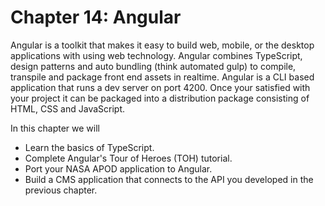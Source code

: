 # Chapter 14: Angular

Angular is a toolkit that makes it easy to build web, mobile, or the desktop applications with using web technology. Angular combines TypeScript, design patterns and auto bundling (think automated gulp) to compile, transpile and package front end assets in realtime. Angular is a CLI based application that runs a dev server on port 4200. Once your satisfied with your project it can be packaged into a distribution package consisting of HTML, CSS and JavaScript.

In this chapter we will

* Learn the basics of TypeScript.
* Complete Angular's Tour of Heroes (TOH) tutorial.
* Port your NASA APOD application to Angular.
* Build a CMS application that connects to the API you developed in the previous chapter.
